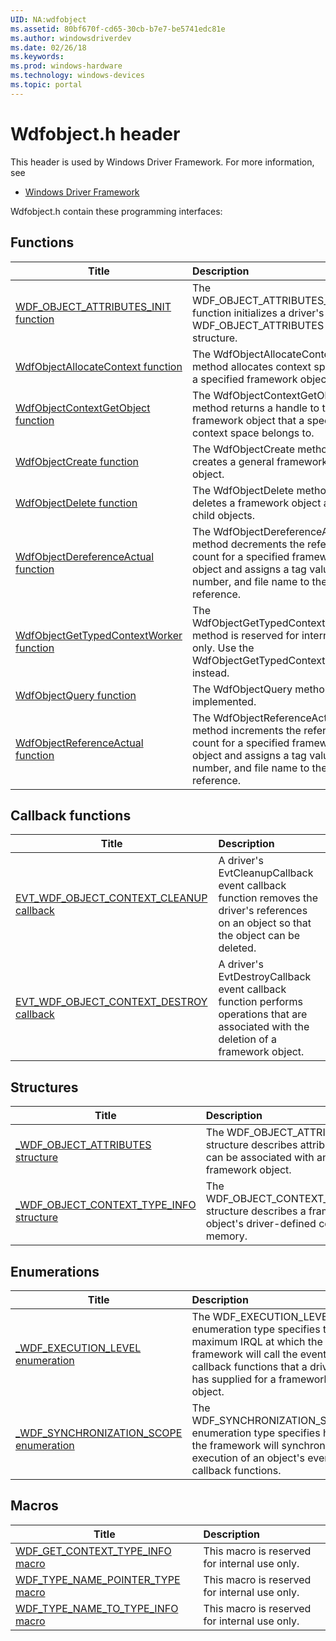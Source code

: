 ```yaml
---
UID: NA:wdfobject
ms.assetid: 80bf670f-cd65-30cb-b7e7-be5741edc81e
ms.author: windowsdriverdev
ms.date: 02/26/18
ms.keywords: 
ms.prod: windows-hardware
ms.technology: windows-devices
ms.topic: portal
---
```


# Wdfobject.h header



This header is used by Windows Driver Framework. For more information, see
- [Windows Driver Framework](../_wdf/index.md)

Wdfobject.h contain these programming interfaces:


## Functions

| Title   | Description   |
| ---- |:---- |
| [WDF_OBJECT_ATTRIBUTES_INIT function](nf-wdfobject-wdf_object_attributes_init.md) | The WDF_OBJECT_ATTRIBUTES_INIT function initializes a driver's WDF_OBJECT_ATTRIBUTES structure. |
| [WdfObjectAllocateContext function](nf-wdfobject-wdfobjectallocatecontext.md) | The WdfObjectAllocateContext method allocates context space for a specified framework object. |
| [WdfObjectContextGetObject function](nf-wdfobject-wdfobjectcontextgetobject.md) | The WdfObjectContextGetObject method returns a handle to the framework object that a specified context space belongs to. |
| [WdfObjectCreate function](nf-wdfobject-wdfobjectcreate.md) | The WdfObjectCreate method creates a general framework object. |
| [WdfObjectDelete function](nf-wdfobject-wdfobjectdelete.md) | The WdfObjectDelete method deletes a framework object and its child objects. |
| [WdfObjectDereferenceActual function](nf-wdfobject-wdfobjectdereferenceactual.md) | The WdfObjectDereferenceActual method decrements the reference count for a specified framework object and assigns a tag value, line number, and file name to the reference. |
| [WdfObjectGetTypedContextWorker function](nf-wdfobject-wdfobjectgettypedcontextworker.md) | The WdfObjectGetTypedContextWorker method is reserved for internal use only. Use the WdfObjectGetTypedContext macro instead. |
| [WdfObjectQuery function](nf-wdfobject-wdfobjectquery.md) | The WdfObjectQuery method is not implemented. |
| [WdfObjectReferenceActual function](nf-wdfobject-wdfobjectreferenceactual.md) | The WdfObjectReferenceActual method increments the reference count for a specified framework object and assigns a tag value, line number, and file name to the reference. |

## Callback functions

| Title   | Description   |
| ---- |:---- |
| [EVT_WDF_OBJECT_CONTEXT_CLEANUP callback](nc-wdfobject-evt_wdf_object_context_cleanup.md) | A driver's EvtCleanupCallback event callback function removes the driver's references on an object so that the object can be deleted. |
| [EVT_WDF_OBJECT_CONTEXT_DESTROY callback](nc-wdfobject-evt_wdf_object_context_destroy.md) | A driver's EvtDestroyCallback event callback function performs operations that are associated with the deletion of a framework object. |

## Structures

| Title   | Description   |
| ---- |:---- |
| [_WDF_OBJECT_ATTRIBUTES structure](ns-wdfobject-_wdf_object_attributes.md) | The WDF_OBJECT_ATTRIBUTES structure describes attributes that can be associated with any framework object. |
| [_WDF_OBJECT_CONTEXT_TYPE_INFO structure](ns-wdfobject-_wdf_object_context_type_info.md) | The WDF_OBJECT_CONTEXT_TYPE_INFO structure describes a framework object's driver-defined context memory. |

## Enumerations

| Title   | Description   |
| ---- |:---- |
| [_WDF_EXECUTION_LEVEL enumeration](ne-wdfobject-_wdf_execution_level.md) | The WDF_EXECUTION_LEVEL enumeration type specifies the maximum IRQL at which the framework will call the event callback functions that a driver has supplied for a framework object. |
| [_WDF_SYNCHRONIZATION_SCOPE enumeration](ne-wdfobject-_wdf_synchronization_scope.md) | The WDF_SYNCHRONIZATION_SCOPE enumeration type specifies how the framework will synchronize execution of an object's event callback functions. |

## Macros

| Title   | Description   |
| ---- |:---- |
| [WDF_GET_CONTEXT_TYPE_INFO macro](nf-wdfobject-wdf_get_context_type_info.md) | This macro is reserved for internal use only. |
| [WDF_TYPE_NAME_POINTER_TYPE macro](nf-wdfobject-wdf_type_name_pointer_type.md) | This macro is reserved for internal use only. |
| [WDF_TYPE_NAME_TO_TYPE_INFO macro](nf-wdfobject-wdf_type_name_to_type_info.md) | This macro is reserved for internal use only. |
